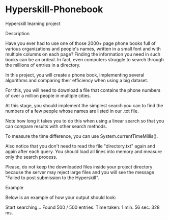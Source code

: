 # Hyperskill-Phonebook
Hyperskill learning project

Description

Have you ever had to use one of those 2000+ page phone books full of various organizations and people's names, written in a small font and with multiple columns on each page? Finding the information you need in such books can be an ordeal. In fact, even computers struggle to search through the millions of entries in a directory.

In this project, you will create a phone book, implementing several algorithms and comparing their efficiency when using a big dataset.

For this, you will need to download a file that contains the phone numbers of over a million people in multiple cities.

At this stage, you should implement the simplest search you can to find the numbers of a few people whose names are listed in our .txt file.

Note how long it takes you to do this when using a linear search so that you can compare results with other search methods.

To measure the time difference, you can use System.currentTimeMillis().

Also notice that you don't need to read the file "directory.txt" again and again after each query. You should load all lines into memory and measure only the search process.

Please, do not keep the downloaded files inside your project directory because the server may reject large files and you will see the message "Failed to post submission to the Hyperskill".

Example

Below is an example of how your output should look:

Start searching...
Found 500 / 500 entries. Time taken: 1 min. 56 sec. 328 ms.
